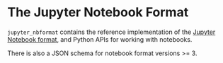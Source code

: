 # The Jupyter Notebook Format

`jupyter_nbformat` contains the reference implementation of the [Jupyter Notebook format][],
and Python APIs for working with notebooks.

There is also a JSON schema for notebook format versions >= 3.

[Jupyter Notebook format]: http://ipython.org/ipython-doc/stable/notebook/nbformat.html

